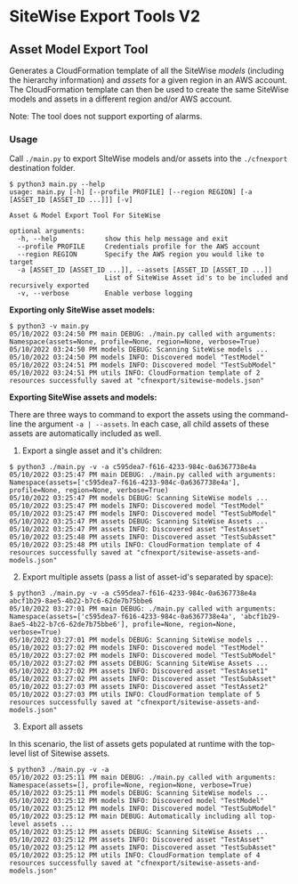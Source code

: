 # SiteWise Export Tools V2

## Asset Model Export Tool
Generates a CloudFormation template of all the SiteWise _models_ (including the hierarchy information) and _assets_ for a given region in an AWS account. 
The CloudFormation template can then be used to create the same SiteWise models and assets in a different region and/or AWS account.

Note: The tool does not support exporting of alarms.

### Usage

Call `./main.py` to export SIteWise models and/or assets into the `./cfnexport` destination folder.

```shell
$ python3 main.py --help
usage: main.py [-h] [--profile PROFILE] [--region REGION] [-a [ASSET_ID [ASSET_ID ...]]] [-v]

Asset & Model Export Tool For SiteWise

optional arguments:
  -h, --help            show this help message and exit
  --profile PROFILE     Credentials profile for the AWS account
  --region REGION       Specify the AWS region you would like to target
  -a [ASSET_ID [ASSET_ID ...]], --assets [ASSET_ID [ASSET_ID ...]]
                        List of SiteWise Asset id's to be included and recursively exported
  -v, --verbose         Enable verbose logging
```
**Exporting only SiteWise asset models:**
```shell
$ python3 -v main.py
05/10/2022 03:24:50 PM main DEBUG: ./main.py called with arguments: Namespace(assets=None, profile=None, region=None, verbose=True)
05/10/2022 03:24:50 PM models DEBUG: Scanning SiteWise models ...
05/10/2022 03:24:50 PM models INFO: Discovered model "TestModel"
05/10/2022 03:24:51 PM models INFO: Discovered model "TestSubModel"
05/10/2022 03:24:51 PM utils INFO: CloudFormation template of 2 resources successfully saved at "cfnexport/sitewise-models.json"
```

**Exporting SiteWise assets and models:**

There are three ways to command to export the assets using the command-line the argument `-a | --assets`.
In each case, all child assets of these assets are automatically included as well.

1. Export a single asset and it's children:
```shell
$ python3 ./main.py -v -a c595dea7-f616-4233-984c-0a6367738e4a
05/10/2022 03:25:47 PM main DEBUG: ./main.py called with arguments: Namespace(assets=['c595dea7-f616-4233-984c-0a6367738e4a'], profile=None, region=None, verbose=True)
05/10/2022 03:25:47 PM models DEBUG: Scanning SiteWise models ...
05/10/2022 03:25:47 PM models INFO: Discovered model "TestModel"
05/10/2022 03:25:47 PM models INFO: Discovered model "TestSubModel"
05/10/2022 03:25:47 PM assets DEBUG: Scanning SiteWise Assets ...
05/10/2022 03:25:47 PM assets INFO: Discovered asset "TestAsset"
05/10/2022 03:25:48 PM assets INFO: Discovered asset "TestSubAsset"
05/10/2022 03:25:48 PM utils INFO: CloudFormation template of 4 resources successfully saved at "cfnexport/sitewise-assets-and-models.json"
```

2. Export multiple assets (pass a list of asset-id's separated by space):
```shell
$ python3 ./main.py -v -a c595dea7-f616-4233-984c-0a6367738e4a abcf1b29-8ae5-4b22-b7c6-62de7b75bbe6
05/10/2022 03:27:01 PM main DEBUG: ./main.py called with arguments: Namespace(assets=['c595dea7-f616-4233-984c-0a6367738e4a', 'abcf1b29-8ae5-4b22-b7c6-62de7b75bbe6'], profile=None, region=None, verbose=True)
05/10/2022 03:27:01 PM models DEBUG: Scanning SiteWise models ...
05/10/2022 03:27:02 PM models INFO: Discovered model "TestModel"
05/10/2022 03:27:02 PM models INFO: Discovered model "TestSubModel"
05/10/2022 03:27:02 PM assets DEBUG: Scanning SiteWise Assets ...
05/10/2022 03:27:02 PM assets INFO: Discovered asset "TestAsset1"
05/10/2022 03:27:02 PM assets INFO: Discovered asset "TestSubAsset"
05/10/2022 03:27:03 PM assets INFO: Discovered asset "TestAsset2"
05/10/2022 03:27:03 PM utils INFO: CloudFormation template of 5 resources successfully saved at "cfnexport/sitewise-assets-and-models.json"
```

3. Export all assets

In this scenario, the list of assets gets populated at runtime with the top-level list of Sitewise assets. 
```shell
$ python3 ./main.py -v -a
05/10/2022 03:25:11 PM main DEBUG: ./main.py called with arguments: Namespace(assets=[], profile=None, region=None, verbose=True)
05/10/2022 03:25:11 PM models DEBUG: Scanning SiteWise models ...
05/10/2022 03:25:12 PM models INFO: Discovered model "TestModel"
05/10/2022 03:25:12 PM models INFO: Discovered model "TestSubModel"
05/10/2022 03:25:12 PM main DEBUG: Automatically including all top-level assets ...
05/10/2022 03:25:12 PM assets DEBUG: Scanning SiteWise Assets ...
05/10/2022 03:25:12 PM assets INFO: Discovered asset "TestAsset"
05/10/2022 03:25:12 PM assets INFO: Discovered asset "TestSubAsset"
05/10/2022 03:25:12 PM utils INFO: CloudFormation template of 4 resources successfully saved at "cfnexport/sitewise-assets-and-models.json"
```


